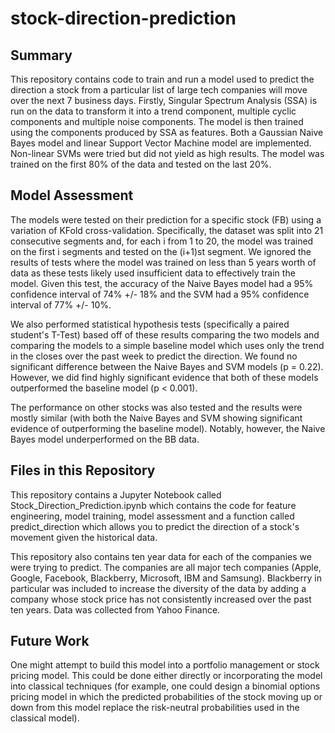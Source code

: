 # stock-direction-prediction

## Summary
This repository contains code to train and run a model used to predict the direction a stock from a particular list of large tech 
companies will move over the next 7 business days. Firstly, Singular Spectrum Analysis (SSA) is run on the data to transform it into a trend component, multiple cyclic components and multiple noise components. The model is then trained using the components produced by SSA as features. Both a Gaussian Naive Bayes model and linear Support Vector Machine model are implemented. Non-linear SVMs were tried but did not yield as high results. The model was trained on the first 80% of the data and tested on the last 20%. 

## Model Assessment
The models were tested on their prediction for a specific stock (FB) using a variation of KFold cross-validation. Specifically, the dataset was split into 21 consecutive segments and, for each i from 1 to 20, the model was trained on the first i segments and tested on the (i+1)st segment. We ignored the results of tests where the model was trained on less than 5 years worth of data as these tests likely used insufficient data to effectively train the model. Given this test, the accuracy of the Naive Bayes model had a 95% confidence interval of 74% +/- 18% and the SVM had a 95% confidence interval of 77% +/- 10%.

We also performed statistical hypothesis tests (specifically a paired student's T-Test) based off of these results comparing the two models and comparing the models to a simple baseline model which uses only the trend in the closes over the past week to predict the direction. We found no significant difference between the Naive Bayes and SVM models (p = 0.22). However, we did find highly significant evidence that both of these models outperformed the baseline model (p < 0.001).

The performance on other stocks was also tested and the results were mostly similar (with both the Naive Bayes and SVM showing significant evidence of outperforming the baseline model). Notably, however, the Naive Bayes model underperformed on the BB data.

## Files in this Repository
This repository contains a Jupyter Notebook called Stock_Direction_Prediction.ipynb which contains the code for feature engineering, model 
training, model assessment and a function called predict_direction which allows you to predict the direction of a stock's movement given the historical data. 

This repository also contains ten year data for each of the companies we were trying to predict. The companies are all major tech companies (Apple, Google, Facebook, Blackberry, Microsoft, IBM and Samsung). 
Blackberry in particular was included to increase the diversity of the data by adding a company whose stock price has not consistently increased over the past ten years. Data was collected from Yahoo Finance.

## Future Work
One might attempt to build this model into a portfolio management or stock pricing model. This could be done either directly or incorporating the model into classical techniques (for example, one could design a binomial options pricing model in which the predicted probabilities of the stock moving up or down from this model replace the risk-neutral probabilities used in the classical model).
